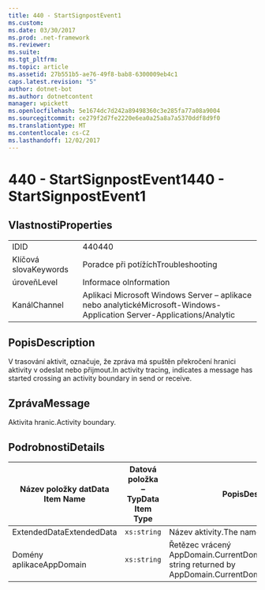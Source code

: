 ```yaml
---
title: 440 - StartSignpostEvent1
ms.custom: 
ms.date: 03/30/2017
ms.prod: .net-framework
ms.reviewer: 
ms.suite: 
ms.tgt_pltfrm: 
ms.topic: article
ms.assetid: 27b551b5-ae76-49f8-bab8-6300009eb4c1
caps.latest.revision: "5"
author: dotnet-bot
ms.author: dotnetcontent
manager: wpickett
ms.openlocfilehash: 5e1674dc7d242a89498360c3e285fa77a08a9004
ms.sourcegitcommit: ce279f2d7fe2220e6ea0a25a8a7a5370ddf8d9f0
ms.translationtype: MT
ms.contentlocale: cs-CZ
ms.lasthandoff: 12/02/2017
---
```

# <a name="440---startsignpostevent1"></a><span data-ttu-id="7516f-102">440 - StartSignpostEvent1</span><span class="sxs-lookup"><span data-stu-id="7516f-102">440 - StartSignpostEvent1</span></span>
## <a name="properties"></a><span data-ttu-id="7516f-103">Vlastnosti</span><span class="sxs-lookup"><span data-stu-id="7516f-103">Properties</span></span>  
  
|||  
|-|-|  
|<span data-ttu-id="7516f-104">ID</span><span class="sxs-lookup"><span data-stu-id="7516f-104">ID</span></span>|<span data-ttu-id="7516f-105">440</span><span class="sxs-lookup"><span data-stu-id="7516f-105">440</span></span>|  
|<span data-ttu-id="7516f-106">Klíčová slova</span><span class="sxs-lookup"><span data-stu-id="7516f-106">Keywords</span></span>|<span data-ttu-id="7516f-107">Poradce při potížích</span><span class="sxs-lookup"><span data-stu-id="7516f-107">Troubleshooting</span></span>|  
|<span data-ttu-id="7516f-108">úroveň</span><span class="sxs-lookup"><span data-stu-id="7516f-108">Level</span></span>|<span data-ttu-id="7516f-109">Informace o</span><span class="sxs-lookup"><span data-stu-id="7516f-109">Information</span></span>|  
|<span data-ttu-id="7516f-110">Kanál</span><span class="sxs-lookup"><span data-stu-id="7516f-110">Channel</span></span>|<span data-ttu-id="7516f-111">Aplikaci Microsoft Windows Server – aplikace nebo analytické</span><span class="sxs-lookup"><span data-stu-id="7516f-111">Microsoft-Windows-Application Server-Applications/Analytic</span></span>|  
  
## <a name="description"></a><span data-ttu-id="7516f-112">Popis</span><span class="sxs-lookup"><span data-stu-id="7516f-112">Description</span></span>  
 <span data-ttu-id="7516f-113">V trasování aktivit, označuje, že zpráva má spuštěn překročení hranici aktivity v odeslat nebo přijmout.</span><span class="sxs-lookup"><span data-stu-id="7516f-113">In activity tracing, indicates a message has started crossing an activity boundary in send or receive.</span></span>  
  
## <a name="message"></a><span data-ttu-id="7516f-114">Zpráva</span><span class="sxs-lookup"><span data-stu-id="7516f-114">Message</span></span>  
 <span data-ttu-id="7516f-115">Aktivita hranic.</span><span class="sxs-lookup"><span data-stu-id="7516f-115">Activity boundary.</span></span>  
  
## <a name="details"></a><span data-ttu-id="7516f-116">Podrobnosti</span><span class="sxs-lookup"><span data-stu-id="7516f-116">Details</span></span>  
  
|<span data-ttu-id="7516f-117">Název položky dat</span><span class="sxs-lookup"><span data-stu-id="7516f-117">Data Item Name</span></span>|<span data-ttu-id="7516f-118">Datová položka – Typ</span><span class="sxs-lookup"><span data-stu-id="7516f-118">Data Item Type</span></span>|<span data-ttu-id="7516f-119">Popis</span><span class="sxs-lookup"><span data-stu-id="7516f-119">Description</span></span>|  
|--------------------|--------------------|-----------------|  
|<span data-ttu-id="7516f-120">ExtendedData</span><span class="sxs-lookup"><span data-stu-id="7516f-120">ExtendedData</span></span>|`xs:string`|<span data-ttu-id="7516f-121">Název aktivity.</span><span class="sxs-lookup"><span data-stu-id="7516f-121">The name of the activity.</span></span>|  
|<span data-ttu-id="7516f-122">Domény aplikace</span><span class="sxs-lookup"><span data-stu-id="7516f-122">AppDomain</span></span>|`xs:string`|<span data-ttu-id="7516f-123">Řetězec vrácený AppDomain.CurrentDomain.FriendlyName.</span><span class="sxs-lookup"><span data-stu-id="7516f-123">The string returned by AppDomain.CurrentDomain.FriendlyName.</span></span>|
